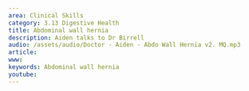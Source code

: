 ```yaml
---
area: Clinical Skills
category: 3.13 Digestive Health
title: Abdominal wall hernia
description: Aiden talks to Dr Birrell
audio: /assets/audio/Doctor - Aiden - Abdo Wall Hernia v2. MQ.mp3
article: 
www: 
keywords: Abdominal wall hernia
youtube:
--- 
```

